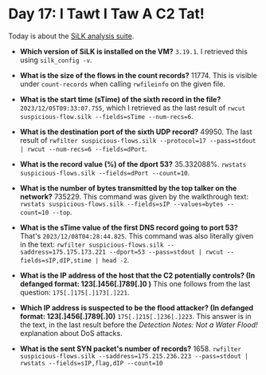 # Day 17: I Tawt I Taw A C2 Tat!

Today is about the [SiLK analysis suite](https://tools.netsa.cert.org/silk/docs.html).

* **Which version of SiLK is installed on the VM?** `3.19.1`. I retrieved this using `silk_config -v`.

* **What is the size of the flows in the count records?** 11774. This is visible under `count-records` when calling `rwfileinfo` on the given file.

* **What is the start time (sTime) of the sixth record in the file?** `2023/12/05T09:33:07.755`, which I retrieved as the last result of `rwcut suspicious-flow.silk --fields=sTime --num-recs=6`.

* **What is the destination port of the sixth UDP record?** 49950. The last result of `rwfilter suspicious-flows.silk --protocol=17 --pass=stdout | rwcut --num-recs=6 --fields=dPort`.

* **What is the record value (%) of the dport 53?** 35.332088%. `rwstats suspicious-flows.silk --fields=dPort --count=10`.

* **What is the number of bytes transmitted by the top talker on the network?** 735229. This command was given by the walkthrough text: `rwstats suspicious-flows.silk --fields=sIP --values=bytes --count=10 --top`.

* **What is the sTime value of the first DNS record going to port 53?** That's `2023/12/08T04:28:44.825`. This command was also literally given in the text: `rwfilter suspicious-flows.silk --saddress=175.175.173.221 --dport=53 --pass=stdout | rwcut --fields=sIP,dIP,stime | head -2`.

* **What is the IP address of the host that the C2 potentially controls? (In defanged format: 123[.]456[.]789[.]0 )** This one follows from the last question: `175[.]175[.]173[.]221`.

* **Which IP address is suspected to be the flood attacker? (In defanged format: 123[.]456[.]789[.]0)** `175[.]215[.]236[.]223`. This answer is in the text, in the last result before the *Detection Notes: Not a Water Flood!* explanation about DoS attacks.

* **What is the sent SYN packet's number of records?** 1658. `rwfilter suspicious-flows.silk --saddress=175.215.236.223 --pass=stdout | rwstats --fields=sIP,flag,dIP --count=10`
